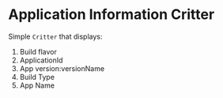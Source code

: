 # Application Information Critter

Simple ```Critter``` that displays:
  1. Build flavor
  2. ApplicationId
  3. App version:versionName
  4. Build Type
  5. App Name
